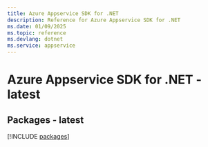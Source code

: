 ```yaml
---
title: Azure Appservice SDK for .NET
description: Reference for Azure Appservice SDK for .NET
ms.date: 01/09/2025
ms.topic: reference
ms.devlang: dotnet
ms.service: appservice
---
```

# Azure Appservice SDK for .NET - latest
## Packages - latest
[!INCLUDE [packages](appservice-index.md)]